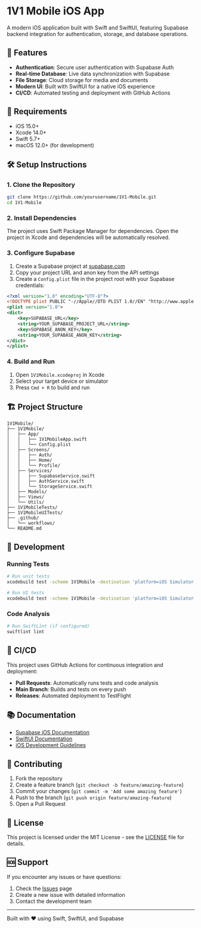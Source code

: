 # 1V1 Mobile iOS App

A modern iOS application built with Swift and SwiftUI, featuring Supabase backend integration for authentication, storage, and database operations.

## 🚀 Features

- **Authentication**: Secure user authentication with Supabase Auth
- **Real-time Database**: Live data synchronization with Supabase
- **File Storage**: Cloud storage for media and documents
- **Modern UI**: Built with SwiftUI for a native iOS experience
- **CI/CD**: Automated testing and deployment with GitHub Actions

## 📱 Requirements

- iOS 15.0+
- Xcode 14.0+
- Swift 5.7+
- macOS 12.0+ (for development)

## 🛠 Setup Instructions

### 1. Clone the Repository

```bash
git clone https://github.com/yourusername/1V1-Mobile.git
cd 1V1-Mobile
```

### 2. Install Dependencies

The project uses Swift Package Manager for dependencies. Open the project in Xcode and dependencies will be automatically resolved.

### 3. Configure Supabase

1. Create a Supabase project at [supabase.com](https://supabase.com)
2. Copy your project URL and anon key from the API settings
3. Create a `Config.plist` file in the project root with your Supabase credentials:

```xml
<?xml version="1.0" encoding="UTF-8"?>
<!DOCTYPE plist PUBLIC "-//Apple//DTD PLIST 1.0//EN" "http://www.apple.com/DTDs/PropertyList-1.0.dtd">
<plist version="1.0">
<dict>
    <key>SUPABASE_URL</key>
    <string>YOUR_SUPABASE_PROJECT_URL</string>
    <key>SUPABASE_ANON_KEY</key>
    <string>YOUR_SUPABASE_ANON_KEY</string>
</dict>
</plist>
```

### 4. Build and Run

1. Open `1V1Mobile.xcodeproj` in Xcode
2. Select your target device or simulator
3. Press `Cmd + R` to build and run

## 🏗 Project Structure

```
1V1Mobile/
├── 1V1Mobile/
│   ├── App/
│   │   ├── 1V1MobileApp.swift
│   │   └── Config.plist
│   ├── Screens/
│   │   ├── Auth/
│   │   ├── Home/
│   │   └── Profile/
│   ├── Services/
│   │   ├── SupabaseService.swift
│   │   ├── AuthService.swift
│   │   └── StorageService.swift
│   ├── Models/
│   ├── Views/
│   └── Utils/
├── 1V1MobileTests/
├── 1V1MobileUITests/
├── .github/
│   └── workflows/
└── README.md
```

## 🔧 Development

### Running Tests

```bash
# Run unit tests
xcodebuild test -scheme 1V1Mobile -destination 'platform=iOS Simulator,name=iPhone 14'

# Run UI tests
xcodebuild test -scheme 1V1Mobile -destination 'platform=iOS Simulator,name=iPhone 14' -only-testing:1V1MobileUITests
```

### Code Analysis

```bash
# Run SwiftLint (if configured)
swiftlint lint
```

## 🚀 CI/CD

This project uses GitHub Actions for continuous integration and deployment:

- **Pull Requests**: Automatically runs tests and code analysis
- **Main Branch**: Builds and tests on every push
- **Releases**: Automated deployment to TestFlight

## 📚 Documentation

- [Supabase iOS Documentation](https://supabase.com/docs/reference/swift)
- [SwiftUI Documentation](https://developer.apple.com/documentation/swiftui)
- [iOS Development Guidelines](https://developer.apple.com/design/human-interface-guidelines/)

## 🤝 Contributing

1. Fork the repository
2. Create a feature branch (`git checkout -b feature/amazing-feature`)
3. Commit your changes (`git commit -m 'Add some amazing feature'`)
4. Push to the branch (`git push origin feature/amazing-feature`)
5. Open a Pull Request

## 📄 License

This project is licensed under the MIT License - see the [LICENSE](LICENSE) file for details.

## 🆘 Support

If you encounter any issues or have questions:

1. Check the [Issues](https://github.com/yourusername/1V1-Mobile/issues) page
2. Create a new issue with detailed information
3. Contact the development team

---

Built with ❤️ using Swift, SwiftUI, and Supabase
